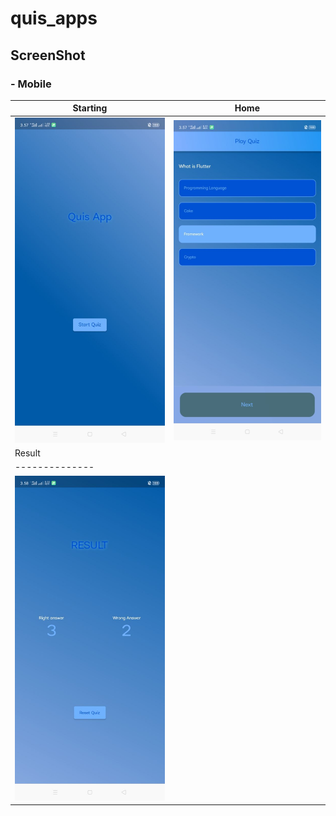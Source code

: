 # quis_apps
## ScreenShot

### - Mobile
| Starting        | Home    |
|--------------|-----------|
| <img src="start_quis_app.jpg" width="300"/> | <img src="question_quis_app.jpg" width="300"/>      |
| Result        |
|--------------|
| <img src="result_quis_app.jpg" width="300"/> |
